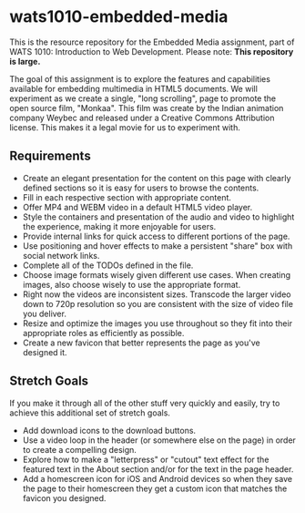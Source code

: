 wats1010-embedded-media
=======================

This is the resource repository for the Embedded Media assignment, part of WATS
1010: Introduction to Web Development. Please note: **This repository is
large.**

The goal of this assignment is to explore the features and capabilities
available for embedding multimedia in HTML5 documents. We will experiment
as we create a single, "long scrolling", page to promote the open source film,
"Monkaa". This film was create by the Indian animation company Weybec and
released under a Creative Commons Attribution license. This makes it a legal
movie for us to experiment with.

Requirements
------------

* Create an elegant presentation for the content on this page with clearly
  defined sections so it is easy for users to browse the contents.
* Fill in each respective section with appropriate content.
* Offer MP4 and WEBM video in a default HTML5 video player.
* Style the containers and presentation of the audio and video to highlight the
  experience, making it more enjoyable for users.
* Provide internal links for quick access to different portions of the page.
* Use positioning and hover effects to make a persistent "share" box with
  social network links.
* Complete all of the TODOs defined in the file.
* Choose image formats wisely given different use cases. When creating images,
  also choose wisely to use the appropriate format.
* Right now the videos are inconsistent sizes. Transcode the larger video down
  to 720p resolution so you are consistent with the size of video file you
  deliver.
* Resize and optimize the images you use throughout so they fit into their
  appropriate roles as efficiently as possible.
* Create a new favicon that better represents the page as you've designed it.


Stretch Goals
-------------
If you make it through all of the other stuff very quickly and easily, try
to achieve this additional set of stretch goals.

* Add download icons to the download buttons.
* Use a video loop in the header (or somewhere else on the page) in order to
  create a compelling design.
* Explore how to make a "letterpress" or "cutout" text effect for the featured
  text in the About section and/or for the text in the page header.
* Add a homescreen icon for iOS and Android devices so when they save the page
  to their homescreen they get a custom icon that matches the favicon you
  designed.

